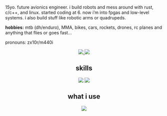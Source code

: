 15yo. future avionics engineer. i build robots and mess around with rust, c/c++, and linux. started coding at 6. now i’m into fpgas and low-level systems. i also build stuff like robotic arms or quadrupeds.

**hobbies:** mtb (dh/enduro), MMA, bikes, cars, rockets, drones, rc planes and anything that flies or goes fast...  

pronouns: zx10r/m440i

<p align="center">
  <a href="https://github.com/anantnrg/">
    <img src="https://api.githubtrends.io/user/svg/anantnrg/langs?time_range=one_year&theme=dark&loc_metric=changed&include_private=True">
  </a>
  <a href="https://github.com/anantnrg/">
    <img src="https://api.githubtrends.io/user/svg/anantnrg/repos?time_range=one_year&include_private=True&loc_metric=changed&theme=dark">
  </a>
</p>

<h2 align=center>skills</h2>
<p align="center">
  <img src="https://skillicons.dev/icons?i=rust,arduino,c,cpp,linux,lua,md,py,bash,tensorflow,html,css,svelte,tailwind" />
  <img src="https://skillicons.dev/icons?i=ts,js,react,tauri,blender,figma" />
</p>

<h2 align=center>what i use</h2>
<p align="center">
  <img src="https://skillicons.dev/icons?i=linux,neovim,git,github,vscode" />
</p>
